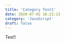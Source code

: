 ```yaml
---
title: 'Category Test1'
date: 2020-07-02 16:21:13
category: 'JavaScript'
draft: false
---
```


Test1
